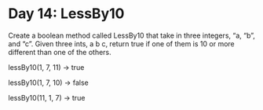 # Day 14: LessBy10

Create a boolean method called LessBy10 that take in three integers, “a, “b”, and “c”. Given three ints, a b c, return true if one of them is 10 or more different than one of the others.

lessBy10(1, 7, 11) → true

lessBy10(1, 7, 10) → false

lessBy10(11, 1, 7) → true